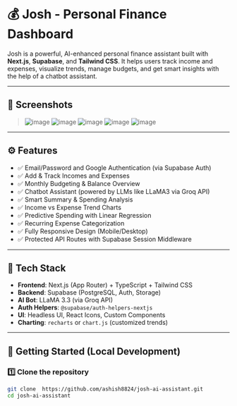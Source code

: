 # 💰 Josh - Personal Finance Dashboard

Josh is a powerful, AI-enhanced personal finance assistant built with **Next.js**, **Supabase**, and **Tailwind CSS**. It helps users track income and expenses, visualize trends, manage budgets, and get smart insights with the help of a chatbot assistant.

---

## 📸 Screenshots

> ![image](https://github.com/user-attachments/assets/2c27e10e-7f03-4104-9592-b07e1a4859f8)
> ![image](https://github.com/user-attachments/assets/066b0d99-bc02-4619-8caa-930f5526c7d9)
> ![image](https://github.com/user-attachments/assets/a8e42200-1286-41da-abdc-ddb5c85ee53b)
> ![image](https://github.com/user-attachments/assets/8e10c5bc-528b-416f-9e4b-7983062426b8)
> ![image](https://github.com/user-attachments/assets/a401f7e8-183c-4aa9-8313-7919b7212730)






---

## ⚙️ Features

- ✅ Email/Password and Google Authentication (via Supabase Auth)
- ✅ Add & Track Incomes and Expenses
- ✅ Monthly Budgeting & Balance Overview
- ✅ Chatbot Assistant (powered by LLMs like LLaMA3 via Groq API)
- ✅ Smart Summary & Spending Analysis
- ✅ Income vs Expense Trend Charts
- ✅ Predictive Spending with Linear Regression
- ✅ Recurring Expense Categorization
- ✅ Fully Responsive Design (Mobile/Desktop)
- ✅ Protected API Routes with Supabase Session Middleware

---

## 🧠 Tech Stack

- **Frontend**: Next.js (App Router) + TypeScript + Tailwind CSS
- **Backend**: Supabase (PostgreSQL, Auth, Storage)
- **AI Bot**: LLaMA 3.3 (via Groq API)
- **Auth Helpers**: `@supabase/auth-helpers-nextjs`
- **UI**: Headless UI, React Icons, Custom Components
- **Charting**: `recharts` or `chart.js` (customized trends)

---

## 🚀 Getting Started (Local Development)

### 1️⃣ Clone the repository

```bash
git clone  https://github.com/ashish8824/josh-ai-assistant.git
cd josh-ai-assistant
